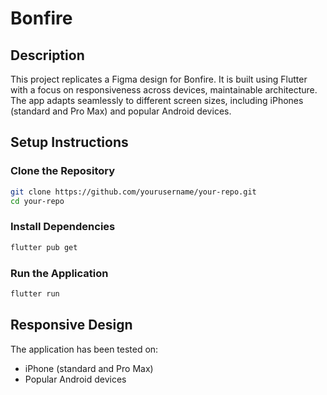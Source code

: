 # Bonfire

## Description
This project replicates a Figma design for Bonfire. It is built using Flutter with a focus on responsiveness across devices, maintainable architecture. The app adapts seamlessly to different screen sizes, including iPhones (standard and Pro Max) and popular Android devices.

## Setup Instructions

### Clone the Repository
```bash
git clone https://github.com/yourusername/your-repo.git
cd your-repo
```

### Install Dependencies
```bash
flutter pub get
```

### Run the Application
```bash
flutter run
```

## Responsive Design
The application has been tested on:
- iPhone (standard and Pro Max)
- Popular Android devices
